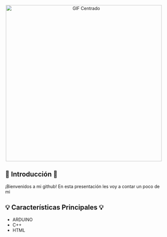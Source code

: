<p align="center">
  <img src="https://media.giphy.com/media/FcqKy4Kj7XOK0hCW4g/giphy.gif" alt="GIF Centrado" width="500">

  <div class="presentation">
    <div class="title"></div>
    <div class="section">
      <h2>🚀 Introducción 🚀</h2>
      <p>¡Bienvenidos a mi github! En esta presentación les voy a contar un poco de mi</p>
    </div>
    <div class="section">
      <h2>💡 Características Principales 💡</h2>
      <ul>
        <li>ARDUINO </li>
        <li>C++ </li>
        <li>HTML </li>
      </ul>
  
</html>
